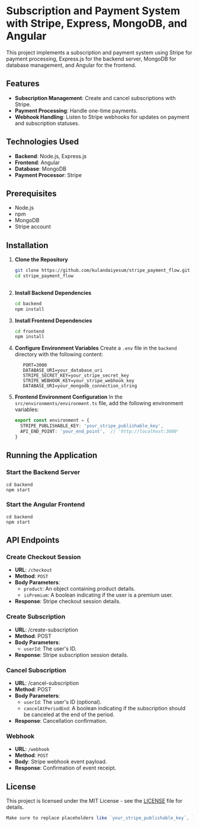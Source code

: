 # Subscription and Payment System with Stripe, Express, MongoDB, and Angular

This project implements a subscription and payment system using Stripe for payment processing, Express.js for the backend server, MongoDB for database management, and Angular for the frontend.

## Features

- **Subscription Management**: Create and cancel subscriptions with Stripe.
- **Payment Processing**: Handle one-time payments.
- **Webhook Handling**: Listen to Stripe webhooks for updates on payment and subscription statuses.

## Technologies Used

- **Backend**: Node.js, Express.js
- **Frontend**: Angular
- **Database**: MongoDB
- **Payment Processor**: Stripe

## Prerequisites

- Node.js
- npm
- MongoDB
- Stripe account

## Installation

1. **Clone the Repository**
   ```bash
   git clone https://github.com/kulandaiyesum/stripe_payment_flow.git
   cd stripe_payment_flow
 
2. **Install Backend Dependencies**
   ```bash
   cd backend
   npm install

3. **Install Frontend Dependencies**
   ```bash
   cd frontend
   npm install

4. **Configure Environment Variables**
   Create a `.env` file in the `backend` directory with the following content:
   ```plaintext
      PORT=3000
      DATABASE_URI=your_database_uri
      STRIPE_SECRET_KEY=your_stripe_secret_key
      STRIPE_WEBHOOK_KEY=your_stripe_webhook_key
      DATABASE_URI=your_mongodb_connection_string

5. **Frontend Environment Configuration**
  In the `src/environments/environment.ts` file, add the following environment variables:
    ```typescript
    export const environment = {
      STRIPE_PUBLISHABLE_KEY: 'your_stripe_publishable_key',
      API_END_POINT: 'your_end_point',  // 'http://localhost:3000'
    } 

## Running the Application

### Start the Backend Server
    cd backend
    npm start

### Start the Angular Frontend
    cd backend
    npm start

## API Endpoints

### Create Checkout Session
- **URL**: `/checkout`
- **Method**: `POST`
- **Body Parameters**:
  - `product`: An object containing product details.
  - `isPremium`: A boolean indicating if the user is a premium user.
- **Response**: Stripe checkout session details.

### Create Subscription
- **URL**: /create-subscription
- **Method**: POST
- **Body Parameters**:
  - `userId`: The user's ID.
- **Response**: Stripe subscription session details.

### Cancel Subscription
- **URL**: /cancel-subscription
- **Method**: POST
- **Body Parameters**:
  - `userId`: The user's ID (optional).
  - `cancelAtPeriodEnd`: A boolean indicating if the subscription should be canceled at the end of the period.
- **Response**: Cancellation confirmation.

### Webhook
- **URL**: `/webhook`
- **Method**: `POST`
- **Body**: Stripe webhook event payload.
- **Response**: Confirmation of event receipt.

## License

This project is licensed under the MIT License - see the [LICENSE](LICENSE) file for details.


  ```javascript
  Make sure to replace placeholders like `your_stripe_publishable_key`, `your_end_point`,`your_repo_url`, `your_database_uri`, `your_stripe_secret_key`, `your_stripe_webhook_key`, and `your_mongodb_connection_string` with actual values relevant to your project.

